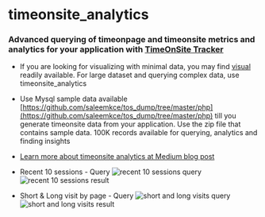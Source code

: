 # timeonsite_analytics
### Advanced querying of timeonpage and timeonsite metrics and analytics for your application with [TimeOnSite Tracker](https://github.com/saleemkce/timeonsite)

* If  you are looking for visualizing with minimal data, you may find [visual](https://github.com/saleemkce/visual) readily available. For large dataset and querying complex data, use timeonsite_analytics

* Use Mysql sample data available [https://github.com/saleemkce/tos_dump/tree/master/php](https://github.com/saleemkce/tos_dump/tree/master/php) till you generate timeonsite data from your application. Use the zip file that contains sample data. 100K records available for querying, analytics and finding insights

* [Learn more about timeonsite analytics at Medium blog post](https://medium.com/swlh/introducing-time-on-site-analytics-for-businesses-and-high-end-applications-be4943fc320d)

* Recent 10 sessions - Query
![recent 10 sessions query](https://cdn-images-1.medium.com/max/800/1*ZHwJQrK_pbq8L0KWGyqyJQ.png)
![recent 10 sessions result](https://cdn-images-1.medium.com/max/800/1*h1z1s6_LQl0cYTiX6F2wsQ.png)
* Short & Long visit by page - Query
![short and long visits query](https://cdn-images-1.medium.com/max/800/1*OAOuhlJIMIwWozepACzSaA.png)
![short and long visits result](https://cdn-images-1.medium.com/max/800/1*oLzIwo3KmZ868Jgvj6fsvg.png)